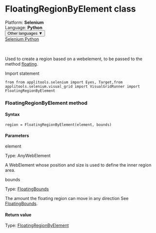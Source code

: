 # FloatingRegionByElement class
<div class='platform-bar-container-div'><div class='platform-bar-div'>Platform:  <b> Selenium</b>
</div><div class='platform-bar-div'>Language: <b>Python</b></div><div class='dropdown-button-container-div'><button class='sdk-language-dropdown-button'>Other languages ▼</button><div class='dropdown-content'>
<a href='../../selenium/python/floatingregionbyelement'>Selenium Python</a>
</div></div><br /><br /></div>




Used to create a region based on a webelement, to be passed to the method [floating](#floating-method).

Import statement

    from from applitools.selenium import Eyes, Target,from applitools.selenium.visual_grid import VisualGridRunner import FloatingRegionByElement
    	



### FloatingRegionByElement method
#### Syntax


    region = FloatingRegionByElement(element, bounds)
    

#### Parameters

element

Type: AnyWebElement

A WebElement whose position and size is used to define the inner region area.

bounds

Type: [FloatingBounds](./floatingbounds)

The amount the floating region can move in any direction See [FloatingBounds](./floatingbounds).

#### Return value

Type:  [FloatingRegionByElement](./floatingregionbyelement)
